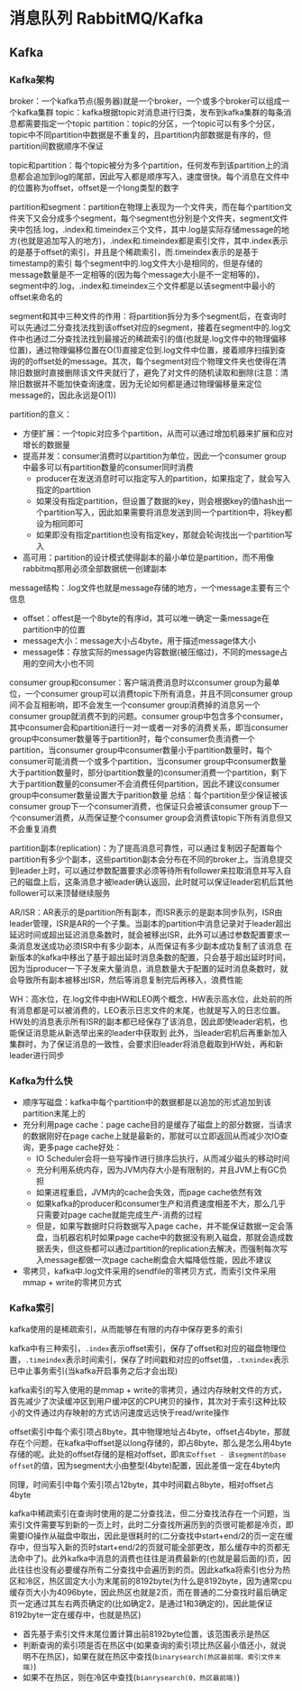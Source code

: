 # 消息队列 RabbitMQ/Kafka

## Kafka

### Kafka架构

broker：一个kafka节点(服务器)就是一个broker，一个或多个broker可以组成一个kafka集群
topic：kafka根据topic对消息进行归类，发布到kafka集群的每条消息都需要指定一个topic
partition：topic的分区，一个topic可以有多个分区，topic中不同partition中数据是不重复的，且partition内部数据是有序的，但partition间数据顺序不保证

topic和partition：每个topic被分为多个partition，任何发布到该partition上的消息都会追加到log的尾部，因此写入都是顺序写入，速度很快。每个消息在文件中的位置称为offset，offset是一个long类型的数字

partition和segment：partition在物理上表现为一个文件夹，而在每个partition文件夹下又会分成多个segment，每个segment也分别是个文件夹，segment文件夹中包括.log，.index和.timeindex三个文件，其中.log是实际存储message的地方(也就是追加写入的地方)，.index和.timeindex都是索引文件，其中.index表示的是基于offset的索引，并且是个稀疏索引，而.timeindex表示的是基于timestamp的索引
每个segment中的.log文件大小是相同的，但是存储的message数量是不一定相等的(因为每个message大小是不一定相等的)，segment中的.log，.index和.timeindex三个文件都是以该segment中最小的offset来命名的

segment和其中三种文件的作用：将partition拆分为多个segment后，在查询时可以先通过二分查找法找到该offset对应的segment，接着在segment中的.log文件中也通过二分查找法找到最接近的稀疏索引的值(也就是.log文件中的物理偏移位置)，通过物理偏移位置在O(1)直接定位到.log文件中位置，接着顺序扫描到查询的的offset处的message。其次，每个segment对应个物理文件夹也使得在清除旧数据时直接删除该文件夹就行了，避免了对文件的随机读取和删除(注意：清除旧数据并不能加快查询速度，因为无论如何都是通过物理偏移量来定位message的，因此永远是O(1))

partition的意义：
- 方便扩展：一个topic对应多个partition，从而可以通过增加机器来扩展和应对增长的数据量
- 提高并发：consumer消费时以partition为单位，因此一个consumer group中最多可以有partition数量的consumer同时消费
  - producer在发送消息时可以指定写入的partition，如果指定了，就会写入指定的partition
  - 如果没有指定partition，但设置了数据的key，则会根据key的值hash出一个partition写入，因此如果需要将消息发送到同一个partition中，将key都设为相同即可
  - 如果即没有指定partition也没有指定key，那就会轮询找出一个partition写入
- 高可用：partition的设计模式使得副本的最小单位是partition，而不用像rabbitmq那用必须全部数据统一创建副本

message结构：.log文件也就是message存储的地方，一个message主要有三个信息
- offset：offest是一个8byte的有序id，其可以唯一确定一条message在partition中的位置
- message大小：message大小占4byte，用于描述message体大小
- message体：存放实际的message内容数据(被压缩过)，不同的message占用的空间大小也不同

consumer group和consumer：客户端消费消息时以consumer group为最单位，一个consumer group可以消费topic下所有消息，并且不同consumer group间不会互相影响，即不会发生一个consumer group消费掉的消息另一个consumer group就消费不到的问题。consumer group中包含多个consumer，其中consumer会和partition进行一对一或者一对多的消费关系，即当consumer group中consumer数量等于partition时，每个consumer负责消费一个partition，当consumer group中consumer数量小于partition数量时，每个consumer可能消费一个或多个partition，当consumer group中consumer数量大于partition数量时，部分(partition数量的)consumer消费一个partition，剩下大于partition数量的consumer不会消费任何partition，因此不建议consumer group中consumer数量设置大于parition数量
总结：每个partition至少保证被该consumer group下一个consumer消费，也保证只会被该consumer group下一个consumer消费，从而保证整个consumer group会消费该topic下所有消息但又不会重复消费

partition副本(replication)：为了提高消息可靠性，可以通过复制因子配置每个partition有多少个副本，这些partition副本会分布在不同的broker上。当消息提交到leader上时，可以通过参数配置要求必须等待所有follower来拉取消息并写入自己的磁盘上后，这条消息才被leader确认返回，此时就可以保证leader宕机后其他follower可以来顶替继续服务

AR/ISR：AR表示的是partition所有副本，而ISR表示的是副本同步队列，ISR由leader管理，ISR是AR的一个子集。当副本的partition中消息记录对于leader超出延迟时间或超出延迟消息条数时，就会被移出ISR，此外可以通过参数配置要求一条消息发送成功必须ISR中有多少副本，从而保证有多少副本成功复制了该消息
在新版本的kafka中移出了基于超出延时消息条数的配置，只会基于超出延时时间，因为当producer一下子发来大量消息，消息数量大于配置的延时消息条数时，就会导致所有副本被移出ISR，然后等消息复制完后再移入，浪费性能

WH：高水位，在.log文件中由HW和LEO两个概念，HW表示高水位，此处前的所有消息都是可以被消费的，LEO表示日志文件的末尾，也就是写入的日志位置。HW处的消息表示所有ISR的副本都已经保存了该消息，因此即使leader宕机，也能保证消息能从新选举出来的leader中获取到
此外，当leader宕机后再重新加入集群时，为了保证消息的一致性，会要求旧leader将消息截取到HW处，再和新leader进行同步

### Kafka为什么快

- 顺序写磁盘：kafka中每个partition中的数据都是以追加的形式追加到该partition末尾上的
- 充分利用page cache：page cache目的是缓存了磁盘上的部分数据，当请求的数据刚好在page cache上就是最新的，那就可以立即返回从而减少次IO查询，更多page cache好处：
  - IO Scheduler会将一些写操作进行排序后执行，从而减少磁头的移动时间
  - 充分利用系统内存，因为JVM内存大小是有限制的，并且JVM上有GC负担
  - 如果进程重启，JVM内的cache会失效，而page cache依然有效
  - 如果kafka的producer和consumer生产和消费速度相差不大，那么几乎只需要对page cache就能完成生产-消费的过程
  - 但是，如果写数据时只将数据写入page cache，并不能保证数据一定会落盘，当机器宕机时如果page cache中的数据没有刷入磁盘，那就会造成数据丢失，但这些都可以通过partition的replication去解决，而强制每次写入message都做一次page cache刷盘会大幅降低性能，因此不建议
- 零拷贝，kafka中.log文件采用的sendfile的零拷贝方式，而索引文件采用mmap + write的零拷贝方式

### Kafka索引

kafka使用的是稀疏索引，从而能够在有限的内存中保存更多的索引

kafka中有三种索引，`.index`表示offset索引，保存了offset和对应的磁盘物理位置，`.timeindex`表示时间索引，保存了时间戳和对应的offset值，`.txnindex`表示已中止事务索引(当kafka开启事务之后才会出现)

kafka索引的写入使用的是mmap + write的零拷贝，通过内存映射文件的方式，首先减少了次读缓冲区到用户缓冲区的CPU拷贝的操作，其次对于索引这种比较小的文件通过内存映射的方式访问速度远远快于read/write操作

offset索引中每个索引项占8byte，其中物理地址占4byte，offset占4byte，那就存在个问题，在kafka中offset是以long存储的，即占8byte，那么是怎么用4byte存储的呢。此处的offset存储的是相对offset，即`真实offset - 该segment的base offset`的值，因为segment大小由整型(4byte)配置，因此差值一定在4byte内

同理，时间索引中每个索引项占12byte，其中时间戳占8byte，相对offset占4byte

kafka中稀疏索引在查询时使用的是二分查找法，但二分查找法存在一个问题，当索引文件需要写到新的一页上时，此时二分查找所遍历到的页很可能都是冷页，即需要IO操作从磁盘中取出，因此是很耗时的(二分查找中start+end/2的页一定在缓存中，但当写入新的页时start+end/2的页就可能全部更改，那么缓存中的页都无法命中了)。此外kafka中消息的消费也往往是消费最新的(也就是最后面的)页，因此往往也没有必要缓存所有二分查找中会遍历到的页。因此kafka将索引也分为热区和冷区，热区固定大小为末尾前的8192byte(为什么是8192byte，因为通常cpu缓存页大小为4096byte，因此热区也就是2页，而在普通的二分查找时最后确定页一定通过其左右两页确定的(比如确定2，是通过1和3确定的)，因此能保证8192byte一定在缓存中，也就是热区)
- 首先基于索引文件末尾位置计算出前8192byte位置，该范围表示是热区
- 判断查询的索引项是否在热区中(如果查询的索引项比热区最小值还小，就说明不在热区)，如果在就在热区中查找(`binarysearch(热区最前端，索引文件末端)`)
- 如果不在热区，则在冷区中查找(`bianrysearch(0，热区最前端)`)



